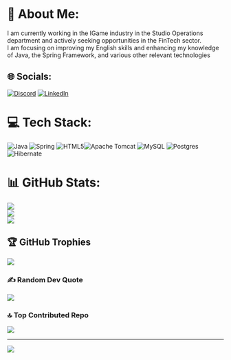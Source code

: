 # 💫 About Me:
I am currently working in the IGame industry in the Studio Operations department and actively seeking opportunities in the FinTech sector. <br>I am focusing on improving my English skills and enhancing my knowledge of Java, the Spring Framework, and various other relevant technologies


## 🌐 Socials:
[![Discord](https://img.shields.io/badge/Discord-%237289DA.svg?logo=discord&logoColor=white)](https://discord.gg/teecry) [![LinkedIn](https://img.shields.io/badge/LinkedIn-%230077B5.svg?logo=linkedin&logoColor=white)](https://www.linkedin.com/in/maksym-kuntsevych-480a84240/) 

# 💻 Tech Stack:
![Java](https://img.shields.io/badge/java-%23ED8B00.svg?style=flat&logo=openjdk&logoColor=white) ![Spring](https://img.shields.io/badge/spring-%236DB33F.svg?style=flat&logo=spring&logoColor=white) ![HTML5](https://img.shields.io/badge/html5-%23E34F26.svg?style=flat&logo=html5&logoColor=white)![Apache Tomcat](https://img.shields.io/badge/apache%20tomcat-%23F8DC75.svg?style=flat&logo=apache-tomcat&logoColor=black) ![MySQL](https://img.shields.io/badge/mysql-4479A1.svg?style=flat&logo=mysql&logoColor=white) ![Postgres](https://img.shields.io/badge/postgres-%23316192.svg?style=flat&logo=postgresql&logoColor=white) ![Hibernate](https://img.shields.io/badge/Hibernate-59666C?style=flat&logo=Hibernate&logoColor=white)
# 📊 GitHub Stats:
![](https://github-readme-stats.vercel.app/api?username=KntsvMx&theme=dark&hide_border=false&include_all_commits=true&count_private=true)<br/>
![](https://github-readme-streak-stats.herokuapp.com/?user=KntsvMx&theme=dark&hide_border=false)<br/>
![](https://github-readme-stats.vercel.app/api/top-langs/?username=KntsvMx&theme=dark&hide_border=false&include_all_commits=true&count_private=true&layout=compact)

## 🏆 GitHub Trophies
![](https://github-profile-trophy.vercel.app/?username=KntsvMx&theme=vue-dark&no-frame=false&no-bg=false&margin-w=4)

### ✍️ Random Dev Quote
![](https://quotes-github-readme.vercel.app/api?type=horizontal&theme=radical)

### 🔝 Top Contributed Repo
![](https://github-contributor-stats.vercel.app/api?username=KntsvMx&limit=5&theme=dark&combine_all_yearly_contributions=true)

---
[![](https://visitcount.itsvg.in/api?id=KntsvMx&icon=1&color=10)](https://visitcount.itsvg.in)

<!-- Proudly created with GPRM ( https://gprm.itsvg.in ) -->
